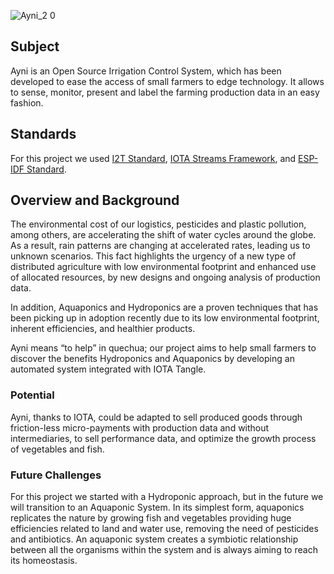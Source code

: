 ![Ayni_2 0](https://user-images.githubusercontent.com/51343893/99911628-f9b32480-2cb2-11eb-9516-e8e3f39edd2d.png)

## Subject
Ayni is an Open Source Irrigation Control System, which has been developed to ease the access of small farmers to edge technology. It allows to sense, monitor, present and label the farming production data in an easy fashion. 

## Standards
For this project we used [I2T Standard](https://github.com/iot2tangle), [IOTA Streams Framework](https://www.iota.org/solutions/streams), and [ESP-IDF Standard](https://docs.espressif.com/projects/esp-idf/en/stable/get-started/).

## Overview and Background
The environmental cost of our logistics, pesticides and plastic pollution, among others, are accelerating the shift of water cycles around the globe. As a result, rain patterns are changing at accelerated rates, leading us to unknown scenarios. This fact highlights the urgency of a new type of distributed agriculture with low environmental footprint and enhanced use of allocated resources, by new designs and ongoing analysis of production data.

In addition, Aquaponics and Hydroponics are a proven techniques that has been picking up in adoption recently due to its low environmental footprint, inherent efficiencies, and healthier products. 

Ayni means “to help” in quechua; our project aims to help small farmers to discover the benefits Hydroponics and Aquaponics by developing an automated system integrated with IOTA Tangle.

### Potential
Ayni, thanks to IOTA, could be adapted to sell produced goods through friction-less micro-payments with production data and without intermediaries, to sell performance data, and optimize the growth process of vegetables and fish.

### Future Challenges
For this project we started with a Hydroponic approach, but in the future we will transition to an Aquaponic System. In its simplest form, aquaponics replicates the nature by growing fish and vegetables providing huge efficiencies related to land and water use, removing the need of pesticides and antibiotics. An aquaponic system creates a symbiotic relationship between all the organisms within the system and is always aiming to reach its homeostasis.
